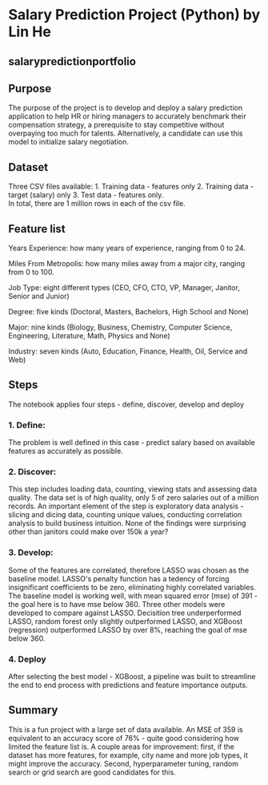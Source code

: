 # Salary Prediction Project (Python) by Lin He
## salarypredictionportfolio

## Purpose
The purpose of the project is to develop and deploy a salary prediction application to help HR or hiring managers to accurately benchmark their compensation strategy, a prerequisite to stay competitive without overpaying too much for talents. Alternatively, a candidate can use this model to initialize salary negotiation. 

## Dataset
Three CSV files available: 1. Training data - features only 2. Training data - target (salary) only 3. Test data - features only.   
In total, there are 1 million rows in each of the csv file.

## Feature list
Years Experience: how many years of experience, ranging from 0 to 24.

Miles From Metropolis: how many miles away from a major city, ranging from 0 to 100.

Job Type: eight different types (CEO, CFO, CTO, VP, Manager, Janitor, Senior and Junior)

Degree: five kinds (Doctoral, Masters, Bachelors, High School and None)

Major: nine kinds (Biology, Business, Chemistry, Computer Science, Engineering, Literature, Math, Physics and None)

Industry: seven kinds (Auto, Education, Finance, Health, Oil, Service and Web)

## Steps
The notebook applies four steps - define, discover, develop and deploy
### 1. Define:
The problem is well defined in this case - predict salary based on available features as accurately as possible.

### 2. Discover:
This step includes loading data, counting, viewing stats and assessing data quality. The data set is of high quality, only 5 of zero salaries out of a million records.
An important element of the step is exploratory data analysis - slicing and dicing data, counting unique values, conducting correlation analysis to build business intuition. None of the findings were surprising other than janitors could make over 150k a year?

### 3. Develop:
Some of the features are correlated, therefore LASSO was chosen as the baseline model. LASSO's penalty function has a tedency of forcing insignificant coefficients to be zero, eliminating highly correlated variables. The baseline model is working well, with mean squared error (mse) of 391 - the goal here is to have mse below 360.
Three other models were developed to compare against LASSO. Decisition tree underperformed LASSO, random forest only slightly outperformed LASSO, and XGBoost (regression) outperformed LASSO by over 8%, reaching the goal of mse below 360.

### 4. Deploy
After selecting the best model - XGBoost, a pipeline was built to streamline the end to end process with predictions and feature importance outputs.

## Summary
This is a fun project with a large set of data available. An MSE of 359 is equivalent to an accuracy score of 76% - quite good considering how limited the feature list is. A couple areas for improvement: first, if the dataset has more features, for example, city name and more job types, it might improve the accuracy. Second, hyperparameter tuning, random search or grid search are good candidates for this.
